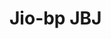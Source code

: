 <html>
  <body>
<h1>Jio-bp JBJ</h1>

<script type='text/javascript'>
	function initEmbeddedMessaging() {
		try {
			embeddedservice_bootstrap.settings.language = 'en_US'; // For example, enter 'en' or 'en-US'

			embeddedservice_bootstrap.init(
				'00D1s0000001LUu',
				'MIAW_Deployment_7',
				'https://one-jiobp--pocnonrex.sandbox.my.site.com/ESWMIAWDeployment71713796810012',
				{
					scrt2URL: 'https://one-jiobp--pocnonrex.sandbox.my.salesforce-scrt.com'
				}
			);
		} catch (err) {
			console.error('Error loading Embedded Messaging: ', err);
		}
	};
</script>
<script type='text/javascript' src='https://one-jiobp--pocnonrex.sandbox.my.site.com/ESWMIAWDeployment71713796810012/assets/js/bootstrap.min.js' onload='initEmbeddedMessaging()'></script>

    
  </body>
</html>
